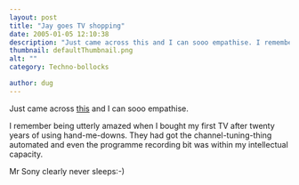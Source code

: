 ```yaml
---
layout: post
title: "Jay goes TV shopping"
date: 2005-01-05 12:10:38
description: "Just came across this and I can sooo empathise. I remember being utterly amazed when I bought my first TV after twenty years of using hand-me-downs. They had got the channel-tuning-thing automated and even the programme recording bit was within&#8230;"
thumbnail: defaultThumbnail.png
alt: ""
category: Techno-bollocks

author: dug
---
```


<p>Just came across <a href="http://www.jayallen.org/journey/2005/01/the_21stcentury_tv_buyers_blues">this</a> and I can sooo empathise. </p>

<p>I remember being utterly amazed when I bought my first TV after twenty years of using hand-me-downs. They had got the channel-tuning-thing automated and even the programme recording bit was within my intellectual capacity. </p>

<p>Mr Sony clearly never sleeps:-)</p>
